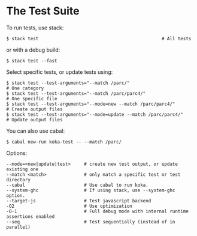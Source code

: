 
# The Test Suite

To run tests, use stack:

```
$ stack test                                              # All tests
```

or with a debug build:
```
$ stack test --fast 
```

Select specific tests, or update tests using:
```
$ stack test --test-arguments="--match /parc/"                        # One category
$ stack test --test-arguments="--match /parc/parc4/"                  # One specific file
$ stack test --test-arguments="--mode=new --match /parc/parc4/"       # Create output files
$ stack test --test-arguments="--mode=update --match /parc/parc4/"    # Update output files
```

You can also use cabal:
```
$ cabal new-run koka-test -- --match /parc/
```

Options:
```
--mode=<new|update|test>     # create new test output, or update existing one
--match <match>              # only match a specific test or test directory
--cabal                      # Use cabal to run koka.
--system-ghc                 # If using stack, use --system-ghc option.
--target-js                  # Test javascript backend
-O2                          # Use optimization
-O-1                         # Full debug mode with internal runtime assertions enabled
--seq                        # Test sequentially (instead of in parallel) 
```

